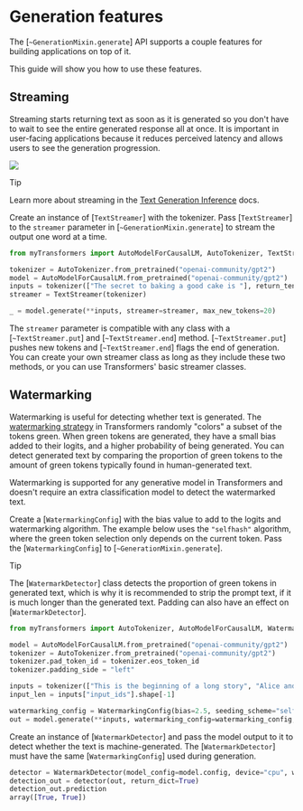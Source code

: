 <!--Copyright 2025 The HuggingFace Team. All rights reserved.

Licensed under the Apache License, Version 2.0 (the "License"); you may not use this file except in compliance with
the License. You may obtain a copy of the License at

http://www.apache.org/licenses/LICENSE-2.0

Unless required by applicable law or agreed to in writing, software distributed under the License is distributed on
an "AS IS" BASIS, WITHOUT WARRANTIES OR CONDITIONS OF ANY KIND, either express or implied. See the License for the
specific language governing permissions and limitations under the License.

⚠️ Note that this file is in Markdown but contain specific syntax for our doc-builder (similar to MDX) that may not be
rendered properly in your Markdown viewer.

-->

# Generation features

The [`~GenerationMixin.generate`] API supports a couple features for building applications on top of it.

This guide will show you how to use these features.

## Streaming

Streaming starts returning text as soon as it is generated so you don't have to wait to see the entire generated response all at once. It is important in user-facing applications because it reduces perceived latency and allows users to see the generation progression.

<div class="flex justify-center">
    <img src="https://huggingface.co/datasets/huggingface/documentation-images/resolve/main/tgi/streaming-generation-visual-dark_360.gif"/>
</div>

> [!TIP]
> Learn more about streaming in the [Text Generation Inference](https://huggingface.co/docs/text-generation-inference/en/conceptual/streaming) docs.

Create an instance of [`TextStreamer`] with the tokenizer. Pass [`TextStreamer`] to the `streamer` parameter in [`~GenerationMixin.generate`] to stream the output one word at a time.

```py
from myTransformers import AutoModelForCausalLM, AutoTokenizer, TextStreamer

tokenizer = AutoTokenizer.from_pretrained("openai-community/gpt2")
model = AutoModelForCausalLM.from_pretrained("openai-community/gpt2")
inputs = tokenizer(["The secret to baking a good cake is "], return_tensors="pt")
streamer = TextStreamer(tokenizer)

_ = model.generate(**inputs, streamer=streamer, max_new_tokens=20)
```

The `streamer` parameter is compatible with any class with a [`~TextStreamer.put`] and [`~TextStreamer.end`] method. [`~TextStreamer.put`] pushes new tokens and [`~TextStreamer.end`] flags the end of generation. You can create your own streamer class as long as they include these two methods, or you can use Transformers' basic streamer classes.

## Watermarking

Watermarking is useful for detecting whether text is generated. The [watermarking strategy](https://hf.co/papers/2306.04634) in Transformers randomly "colors" a subset of the tokens green. When green tokens are generated, they have a small bias added to their logits, and a higher probability of being generated. You can detect generated text by comparing the proportion of green tokens to the amount of green tokens typically found in human-generated text.

Watermarking is supported for any generative model in Transformers and doesn't require an extra classification model to detect the watermarked text.

Create a [`WatermarkingConfig`] with the bias value to add to the logits and watermarking algorithm. The example below uses the `"selfhash"` algorithm, where the green token selection only depends on the current token. Pass the [`WatermarkingConfig`] to [`~GenerationMixin.generate`].

> [!TIP]
> The [`WatermarkDetector`] class detects the proportion of green tokens in generated text, which is why it is recommended to strip the prompt text, if it is much longer than the generated text. Padding can also have an effect on [`WatermarkDetector`].

```py
from myTransformers import AutoTokenizer, AutoModelForCausalLM, WatermarkDetector, WatermarkingConfig

model = AutoModelForCausalLM.from_pretrained("openai-community/gpt2")
tokenizer = AutoTokenizer.from_pretrained("openai-community/gpt2")
tokenizer.pad_token_id = tokenizer.eos_token_id
tokenizer.padding_side = "left"

inputs = tokenizer(["This is the beginning of a long story", "Alice and Bob are"], padding=True, return_tensors="pt")
input_len = inputs["input_ids"].shape[-1]

watermarking_config = WatermarkingConfig(bias=2.5, seeding_scheme="selfhash")
out = model.generate(**inputs, watermarking_config=watermarking_config, do_sample=False, max_length=20)
```

Create an instance of [`WatermarkDetector`] and pass the model output to it to detect whether the text is machine-generated. The [`WatermarkDetector`] must have the same [`WatermarkingConfig`] used during generation.

```py
detector = WatermarkDetector(model_config=model.config, device="cpu", watermarking_config=watermarking_config)
detection_out = detector(out, return_dict=True)
detection_out.prediction
array([True, True])
```
